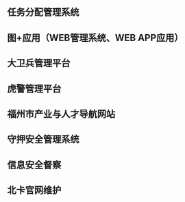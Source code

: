 ## 任务分配管理系统

## 图+应用（WEB管理系统、WEB APP应用）

## 大卫兵管理平台

## 虎警管理平台

## 福州市产业与人才导航网站

## 守押安全管理系统

## 信息安全督察

## 北卡官网维护